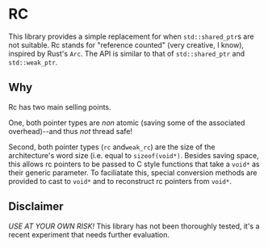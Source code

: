 # RC

This library provides a simple replacement for when `std::shared_ptr`s are not
suitable. Rc stands for "reference counted" (very creative, I know), inspired by Rust's
`Arc`. The API is similar to that of `std::shared_ptr` and `std::weak_ptr`.

## Why

Rc has two main selling points.

One, both pointer types are *non* atomic (saving some of the associated overhead)--and thus *not* thread safe!

Second, both pointer types (`rc` and`weak_rc`) are the size of
the architecture's word size (i.e. equal to `sizeof(void*)`. Besides saving space, this allows rc pointers to be passed
to C style functions that take a `void*` as their generic parameter. To faciliatate
this, special conversion methods are provided to cast to `void*` and to
reconstruct rc pointers from `void*`.

## Disclaimer

*USE AT YOUR OWN RISK!* This library has not been thoroughly tested, it's a recent experiment that needs further evaluation.
